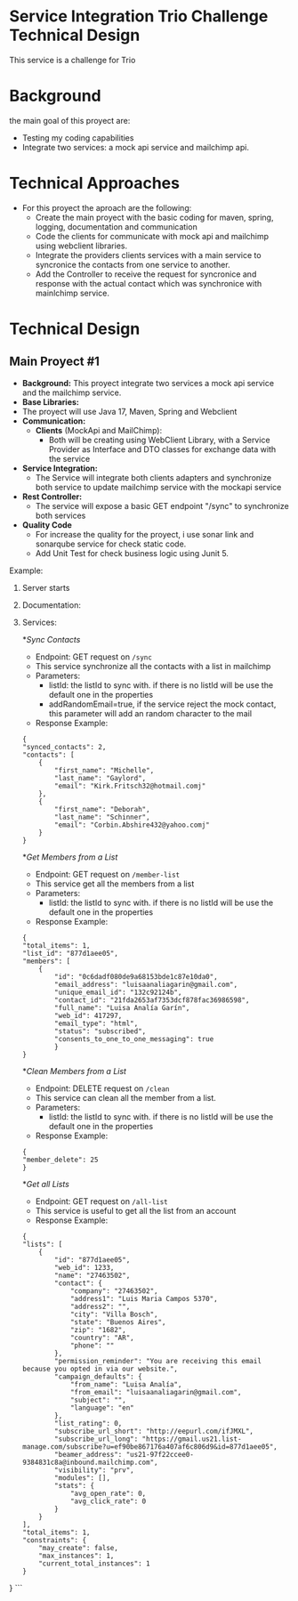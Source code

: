 # Service Integration Trio Challenge Technical Design

This service is a challenge for Trio

# Background

the main goal of this proyect are:
- Testing my coding capabilities
- Integrate two services: a mock api service and mailchimp api.

# Technical Approaches

- For this proyect the aproach are the following:
  - Create the main proyect with the basic coding for maven, spring, logging, documentation and communication
  - Code the clients for communicate with mock api and mailchimp using webclient libraries.
  - Integrate the providers clients services with a main service to syncronice the contacts from one service to another.
  - Add the Controller to receive the request for syncronice and response with the actual contact which was synchronice with mainlchimp service.


# Technical Design

## Main Proyect #1

- **Background:** This proyect integrate two services a mock api service and the mailchimp service.
- **Base Libraries:**
 - The proyect will use Java 17, Maven, Spring and Webclient
 - **Communication:**
    - **Clients** (MockApi and MailChimp): 
      - Both will be creating using WebClient Library, with a Service Provider as Interface and DTO classes for exchange data with the service
 - **Service Integration:**
   - The Service will integrate both clients adapters and synchronize both service to update mailchimp service with the mockapi service
 - **Rest Controller:**
   - The service will expose a basic GET endpoint "/sync" to synchronize both services
 - **Quality Code**
   - For increase the quality for the proyect, i use sonar link and sonarqube service for check static code.
   - Add Unit Test for check business logic using Junit 5.

Example:

1. Server starts
2. Documentation: 
3. Services:

    **Sync Contacts*
    - Endpoint: GET request on `/sync`
    - This service synchronize all the contacts with a list in mailchimp
    - Parameters: 
      - listId: the listId to sync with. if there is no listId will be use the default
   one in the properties 
      - addRandomEmail=true, if the service reject the mock contact, this parameter will add an random character to the mail
    - Response Example:
    ```tsx
    {
    "synced_contacts": 2,
    "contacts": [
        {
            "first_name": "Michelle",
            "last_name": "Gaylord",
            "email": "Kirk.Fritsch32@hotmail.comj"
        },
        {
            "first_name": "Deborah",
            "last_name": "Schinner",
            "email": "Corbin.Abshire432@yahoo.comj"
        }
   }
    ```
   **Get Members from a List*
    - Endpoint: GET request on `/member-list`
    - This service get all the members from a list
    - Parameters:
        - listId: the listId to sync with. if there is no listId will be use the default
          one in the properties
    - Response Example:
    ```tsx
    {
    "total_items": 1,
    "list_id": "877d1aee05",
    "members": [
        {
            "id": "0c6dadf080de9a68153bde1c87e10da0",
            "email_address": "luisaanaliagarin@gmail.com",
            "unique_email_id": "132c92124b",
            "contact_id": "21fda2653af7353dcf878fac36986598",
            "full_name": "Luisa Analía Garín",
            "web_id": 417297,
            "email_type": "html",
            "status": "subscribed",
            "consents_to_one_to_one_messaging": true
            }
   }
    ```
   **Clean Members from a List*
    - Endpoint: DELETE request on `/clean`
    - This service can clean all the member from a list.
    - Parameters:
        - listId: the listId to sync with. if there is no listId will be use the default
          one in the properties
    - Response Example:
    ```tsx
    {
    "member_delete": 25
    }
    ```
   
   **Get all Lists* 
    - Endpoint: GET request on `/all-list`
    - This service is useful to get all the list from an account
    - Response Example:
    ```tsx
    {
    "lists": [
        {
            "id": "877d1aee05",
            "web_id": 1233,
            "name": "27463502",
            "contact": {
                "company": "27463502",
                "address1": "Luis Maria Campos 5370",
                "address2": "",
                "city": "Villa Bosch",
                "state": "Buenos Aires",
                "zip": "1682",
                "country": "AR",
                "phone": ""
            },
            "permission_reminder": "You are receiving this email because you opted in via our website.",
            "campaign_defaults": {
                "from_name": "Luisa Analía",
                "from_email": "luisaanaliagarin@gmail.com",
                "subject": "",
                "language": "en"
            },
            "list_rating": 0,
            "subscribe_url_short": "http://eepurl.com/ifJMXL",
            "subscribe_url_long": "https://gmail.us21.list-manage.com/subscribe?u=ef90be867176a407af6c806d9&id=877d1aee05",
            "beamer_address": "us21-97f22ccee0-9384831c8a@inbound.mailchimp.com",
            "visibility": "prv",
            "modules": [],
            "stats": {
                "avg_open_rate": 0,
                "avg_click_rate": 0
            }
        }
    ],
    "total_items": 1,
    "constraints": {
        "may_create": false,
        "max_instances": 1,
        "current_total_instances": 1
    }
}
    ```